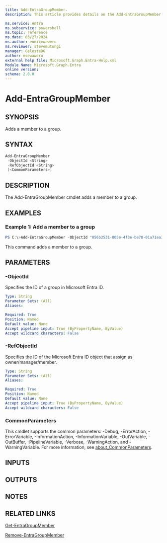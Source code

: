 ```yaml
---
title: Add-EntraGroupMember.
description: This article provides details on the Add-EntraGroupMember command.

ms.service: entra
ms.subservice: powershell
ms.topic: reference
ms.date: 03/27/2024
ms.author: eunicewaweru
ms.reviewer: stevemutungi
manager: CelesteDG
author: msewaweru
external help file: Microsoft.Graph.Entra-Help.xml
Module Name: Microsoft.Graph.Entra
online version:
schema: 2.0.0
---
```


# Add-EntraGroupMember

## SYNOPSIS
Adds a member to a group.

## SYNTAX

```powershell
Add-EntraGroupMember 
 -ObjectId <String> 
 -RefObjectId <String> 
 [<CommonParameters>]
```

## DESCRIPTION
The Add-EntraGroupMember cmdlet adds a member to a group.

## EXAMPLES

### Example 1: Add a member to a group

```powershell
PS C:\>Add-EntraGroupMember -ObjectId "056b2531-005e-4f3e-be78-01a71ea30a04" -RefObjectId "fd560167-ff1f-471a-8d74-3b0070abcea1"
```
This command adds a member to a group.

## PARAMETERS

### -ObjectId
Specifies the ID of a group in Microsoft Entra ID.

```yaml
Type: String
Parameter Sets: (All)
Aliases:

Required: True
Position: Named
Default value: None
Accept pipeline input: True (ByPropertyName, ByValue)
Accept wildcard characters: False
```

### -RefObjectId
Specifies the ID of the Microsoft Entra ID object that assign as owner/manager/member.

```yaml
Type: String
Parameter Sets: (All)
Aliases:

Required: True
Position: Named
Default value: None
Accept pipeline input: True (ByPropertyName, ByValue)
Accept wildcard characters: False
```

### CommonParameters
This cmdlet supports the common parameters: -Debug, -ErrorAction, -ErrorVariable, -InformationAction, -InformationVariable, -OutVariable, -OutBuffer, -PipelineVariable, -Verbose, -WarningAction, and -WarningVariable. For more information, see [about_CommonParameters](https://go.microsoft.com/fwlink/?LinkID=113216).

## INPUTS

## OUTPUTS

## NOTES

## RELATED LINKS

[Get-EntraGroupMember](Get-EntraGroupMember.md)

[Remove-EntraGroupMember](Remove-EntraGroupMember.md)


